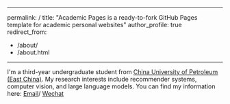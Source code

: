  ---
 permalink: /
 title: "Academic Pages is a ready-to-fork GitHub Pages template for academic personal websites"
 author_profile: true
 redirect_from: 
   - /about/
   - /about.html
 ---
I'm a third-year undergraduate student from [China University of Petroleum (East China)](https://www.upc.edu.cn/). My research interests include recommender systems, computer vision, and large language models.
You can find my information here: 
[Email](mailto:2207030125@s.upc.edu.cn)/ [Wechat](../images/wechat.jpg)
